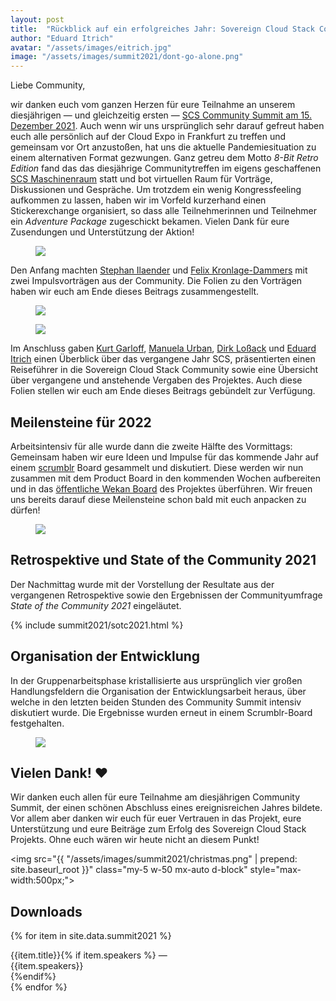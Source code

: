```yaml
---
layout: post
title:  "Rückblick auf ein erfolgreiches Jahr: Sovereign Cloud Stack Community Summit 2021"
author: "Eduard Itrich"
avatar: "/assets/images/eitrich.jpg"
image: "/assets/images/summit2021/dont-go-alone.png"
---
```


Liebe Community,

wir danken euch vom ganzen Herzen für eure Teilnahme an unserem diesjährigen — und gleichzeitig ersten — [SCS Community Summit am 15. Dezember 2021](https://eventyay.com/e/cf85f6e7). Auch wenn wir uns ursprünglich sehr darauf gefreut haben euch alle persönlich auf der Cloud Expo in Frankfurt zu treffen und gemeinsam vor Ort anzustoßen, hat uns die aktuelle Pandemiesituation zu einem alternativen Format gezwungen. Ganz getreu dem Motto *8-Bit Retro Edition* fand das das diesjährige Communitytreffen im eigens geschaffenen [SCS Maschinenraum](https://github.com/SovereignCloudStack/scs-maschinenraum) statt und bot virtuellen Raum für Vorträge, Diskussionen und Gespräche. Um trotzdem ein wenig Kongressfeeling aufkommen zu lassen, haben wir im Vorfeld kurzerhand einen Stickerexchange organisiert, so dass alle Teilnehmerinnen und Teilnehmer ein *Adventure Package* zugeschickt bekamen. Vielen Dank für eure Zusendungen und Unterstützung der Aktion!

<figure class="figure mx-auto d-block" style="width:70%">
  <a href="{{ "/assets/images/summit2021/sticker-exchange-2021.jpg" | prepend: site.baseurl_root }}">
    <img src="{{ "/assets/images/summit2021/sticker-exchange-2021.jpg" | prepend: site.baseurl_root }}" class="figure-img w-100">
  </a>
</figure>

Den Anfang machten [Stephan Ilaender](https://www.linkedin.com/in/stephan-ilaender-128b365/) und [Felix Kronlage-Dammers](https://www.linkedin.com/in/felix-kronlage-dammers-9378a6184/) mit zwei Impulsvorträgen aus der Community. Die Folien zu den Vorträgen haben wir euch am Ende dieses Beitrags zusammengestellt.

<div class="row">
    <div class="col">
        <figure class="figure mx-auto d-block" style="width:70%">
            <a href="{{ "/assets/images/summit2021/screenshot-stephan.png" | prepend: site.baseurl_root }}">
                <img src="{{ "/assets/images/summit2021/screenshot-stephan.png" | prepend: site.baseurl_root }}" class="figure-img w-100">
            </a>
        </figure>
     </div>
    <div class="col">
        <figure class="figure mx-auto d-block" style="width:70%">
            <a href="{{ "/assets/images/summit2021/screenshot-fkr.png" | prepend: site.baseurl_root }}">
                <img src="{{ "/assets/images/summit2021/screenshot-fkr.png" | prepend: site.baseurl_root }}" class="figure-img w-100">
            </a>
        </figure>
    </div>
</div>

Im Anschluss gaben [Kurt Garloff](/garloff), [Manuela Urban](/urban), [Dirk Loßack](/lossack) und [Eduard Itrich](/itrich) einen Überblick über das vergangene Jahr SCS, präsentierten einen Reiseführer in die Sovereign Cloud Stack Community sowie eine Übersicht über vergangene und anstehende Vergaben des Projektes. Auch diese Folien stellen wir euch am Ende dieses Beitrags gebündelt zur Verfügung.

## Meilensteine für 2022

Arbeitsintensiv für alle wurde dann die zweite Hälfte des Vormittags: Gemeinsam haben wir eure Ideen und Impulse für das kommende Jahr auf einem [scrumblr](https://github.com/aliasaria/scrumblr) Board gesammelt und diskutiert. Diese werden wir nun zusammen mit dem Product Board in den kommenden Wochen aufbereiten und in das [öffentliche Wekan Board](https://ms.scs.sovereignit.de/wekan/b/Zi4PKHTuEhugB7bkX/release-planing-r2) des Projektes überführen. Wir freuen uns bereits darauf diese Meilensteine schon bald mit euch anpacken zu dürfen!

<figure class="figure mx-auto d-block" style="width:100%">
  <a href="{{ "/assets/images/summit2021/scrumblr-goals-2022.png" | prepend: site.baseurl_root }}">
    <img src="{{ "/assets/images/summit2021/scrumblr-goals-2022.png" | prepend: site.baseurl_root }}" class="figure-img w-100">
  </a>
</figure>

## Retrospektive und State of the Community 2021

Der Nachmittag wurde mit der Vorstellung der Resultate aus der vergangenen Retrospektive sowie den Ergebnissen der Communityumfrage *State of the Community 2021* eingeläutet.

{% include summit2021/sotc2021.html %}

## Organisation der Entwicklung

In der Gruppenarbeitsphase kristallisierte aus ursprünglich vier großen Handlungsfeldern die Organisation der Entwicklungsarbeit heraus, über welche in den letzten beiden Stunden des Community Summit intensiv diskutiert wurde. Die Ergebnisse wurden erneut in einem Scrumblr-Board festgehalten.

<figure class="figure mx-auto d-block" style="width:100%">
  <a href="{{ "/assets/images/summit2021/scrumblr-organizing.png" | prepend: site.baseurl_root }}">
    <img src="{{ "/assets/images/summit2021/scrumblr-organizing.png" | prepend: site.baseurl_root }}" class="figure-img w-100">
  </a>
</figure>

## Vielen Dank! ❤

Wir danken euch allen für eure Teilnahme am diesjährigen Community Summit, der einen schönen Abschluss eines ereignisreichen Jahres bildete. Vor allem aber danken wir euch für euer Vertrauen in das Projekt, eure Unterstützung und eure Beiträge zum Erfolg des Sovereign Cloud Stack Projekts. Ohne euch wären wir heute nicht an diesem Punkt!

<img src="{{ "/assets/images/summit2021/christmas.png" | prepend: site.baseurl_root }}" class="my-5 w-50 mx-auto d-block" style="max-width:500px;">

## Downloads

{% for item in site.data.summit2021 %}
<div class="list-group-item list-group-item-action d-flex flex-row align-items-start">
  <div class="ms-2 me-4 my-auto">
    <a class="mt-1 text-decoration-none text-secondary stretched-link" href="{{ item.url | prepend: "/assets/" | prepend: site.baseroot_url }}" target="_blank">
        <i class="fa {{item.icon}}"></i>
    </a>
  </div>
  <div>
    {{item.title}}{% if item.speakers %} — <div class="d-inline small fw-light">{{item.speakers}}</div>{%endif%}
  </div>
</div>
{% endfor %}
